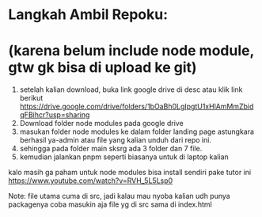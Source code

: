 # Langkah Ambil Repoku:
# (karena belum include node module, gtw gk bisa di upload ke git)

1. setelah kalian download, buka link google drive di desc atau klik link berikut https://drive.google.com/drive/folders/1bOaBh0LgIpgtU1xHlAmMmZbidqFBihcr?usp=sharing
2. Download folder node modules pada google drive
3. masukan folder node modules ke dalam folder landing page astungkara berhasil ya-admin atau file yang kalian unduh dari repo ini.
4. sehingga pada folder main sksrg ada 3 folder dan 7 file.
5. kemudian jalankan pnpm seperti biasanya untuk di laptop kalian

kalo masih ga paham untuk node modules bisa install sendiri pake tutor ini https://www.youtube.com/watch?v=RVH_5L5Lsp0

Note: file utama cuma di src, jadi kalau mau nyoba kalian udh punya packagenya coba masukin aja file yg di src sama di index.html
